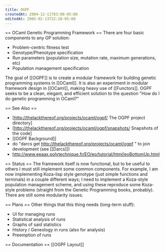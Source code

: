 ```yaml
---
title: OGPF
createdAt: 2004-12-11T03:08-05:00
editedAt: 2005-02-13T22:28-05:00
---
```


== OCaml Genetic Programming Framework ==
There are four basic components to any GP solution:

* Problem-centric fitness test
* Genotype/Phenotype specification
* Run parameters (population size, mutation rate, maximum generations, etc)
* Population management specification

The goal of [[OGPF]] is to create a modular framework for building genetic programming systems in [[OCaml]]. It is also an experiment in modular framework design in [[OCaml]], making heavy use of [[Functors]]. OGPF seeks to be a clean, elegant, and efficient solution to the question "How do I do genetic programming in OCaml?"

== See Also ==
* [http://thelackthereof.org/projects/ocaml/ogpf/ The OGPF project directory]
* [http://thelackthereof.org/projects/ocaml/ogpf/snapshots/ Snapshots of the code]
* [[OGPF Background]]
* do <nowiki> "darcs get http://thelackthereof.org/projects/ocaml/ogpf " </nowiki> to join development (see [[Darcs]])
* http://www.eeaax.polytechnique.fr/EO/eo/tutorial/html/eoBottomUp.html

== Status ==
The framework itself is now functional, but to be useful to others I must still implement some common components. For example, I am now implementing Koza-lisp style genotype (just simple functions and terminals) in a couple different ways; I need to implement a Koza-style population management scheme, and using these reproduce some Koza-style problems (straight from the Genetic Programming books, probably). There are still some modularity issues.

== Plans ==
Other things that this thing needs (long-term stuff):
* UI for managing runs
* Statistical analysis of runs
* Graphs of said statistics
* History / Geneology in runs (also for analysis)
* Preemption of runs

== Documentation ==
[[OGPF Layout]]


